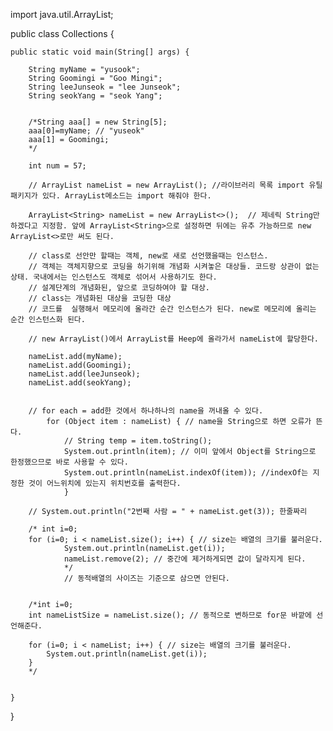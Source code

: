 ﻿import java.util.ArrayList;

public class Collections {

	public static void main(String[] args) {
		
		String myName = "yusook";
		String Goomingi = "Goo Mingi";
		String leeJunseok = "lee Junseok";
		String seokYang = "seok Yang"; 
		
		
		/*String aaa[] = new String[5];
		aaa[0]=myName; // "yuseok"
		aaa[1] = Goomingi;
		*/
		
		int num = 57;
		
		// ArrayList nameList = new ArrayList(); //라이브러리 목록 import 유틸 패키지가 있다. ArrayList메소드는 import 해줘야 한다.
		
		ArrayList<String> nameList = new ArrayList<>();  // 제네릭 String만 하겠다고 지정함. 앞에 ArrayList<String>으로 설정하면 뒤에는 유추 가능하므로 new ArrayList<>로만 써도 된다.
		
		// class로 선안만 할때는 객체, new로 새로 선언했을때는 인스턴스.
		// 객체는 객체지향으로 코딩을 하기위해 개념화 시켜놓은 대상들. 코드랑 상관이 없는 상태. 국내에서는 인스턴스도 객체로 섞어서 사용하기도 한다.
		// 설계단계의 개념화된, 앞으로 코딩하여야 할 대상.
		// class는 개념화된 대상을 코딩한 대상
		// 코드를  실행해서 메모리에 올라간 순간 인스턴스가 된다. new로 메모리에 올리는 순간 인스턴스화 된다.
		
		// new ArrayList()에서 ArrayList를 Heep에 올라가서 nameList에 할당한다.
		
		nameList.add(myName);
		nameList.add(Goomingi);
		nameList.add(leeJunseok);
		nameList.add(seokYang);

	
		// for each = add한 것에서 하나하나의 name을 꺼내올 수 있다.
			for (Object item : nameList) { // name을 String으로 하면 오류가 뜬다. 
				// String temp = item.toString();
				System.out.println(item); // 이미 앞에서 Object를 String으로 한정했으므로 바로 사용할 수 있다.
				System.out.println(nameList.indexOf(item)); //indexOf는 지정한 것이 어느위치에 있는지 위치번호를 출력한다.
				} 
				
		// System.out.println("2번째 사람 = " + nameList.get(3)); 한줄짜리
		
		/* int i=0;
		for (i=0; i < nameList.size(); i++) { // size는 배열의 크기를 불러운다.
				System.out.println(nameList.get(i));
				nameList.remove(2); // 중간에 제거하게되면 값이 달라지게 된다.
				*/
				// 동적배열의 사이즈는 기준으로 삼으면 안된다.
		
				
		/*int i=0;
		int nameListSize = nameList.size(); // 동적으로 변하므로 for문 바깥에 선언해준다.
		
		for (i=0; i < nameList; i++) { // size는 배열의 크기를 불러운다.
			System.out.println(nameList.get(i));
		}
		*/
			
				
	}
}
